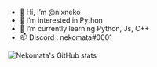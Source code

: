- 👋 Hi, I’m @nixneko
- 👀 I’m interested in Python
- 🌱 I’m currently learning Python, Js, C++
- 📫 Discord : nekomata#0001 

<!---
nixneko/nixneko is a ✨ special ✨ repository because its `README.md` (this file) appears on your GitHub profile.
You can click the Preview link to take a look at your changes.
--->

![Nekomata's GitHub stats](https://github-readme-stats.vercel.app/api?username=nixneko&show_icons=true&theme=radical)
